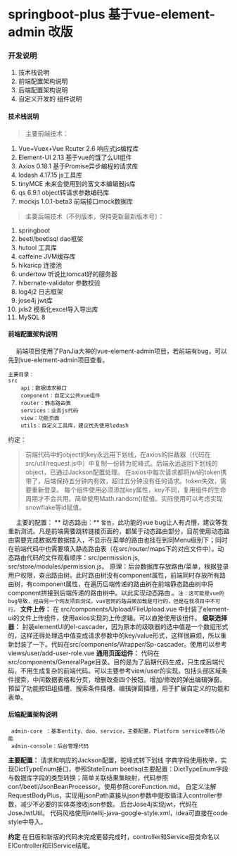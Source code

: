 # springboot-plus 基于vue-element-admin 改版 


### 开发说明

1. 技术栈说明
2. 前端配置架构说明
3. 后端配置架构说明
4. 自定义开发的<General-Page> 组件说明

#### 技术栈说明
> 主要前端技术：

1. Vue+Vuex+Vue Router 2.6 响应式js编程库
2. Element-UI 2.13 基于vue的饿了么UI组件
3. Axios 0.18.1 基于Promise异步编程的请求库
4. lodash 4.17.15 js工具库
5. tinyMCE 未来会使用到的富文本编辑器js库
6. qs 6.9.1 object转请求参数编码库
7. mockjs 1.0.1-beta3 前端接口mock数据库

> 主要后端技术（不列版本，保持更新最新版本号）：

1. springboot
2. beetl/beetlsql  dao框架
3. hutool 工具库
4. caffeine JVM缓存库
5. hikaricp 连接池
6. undertow 听说比tomcat好的服务器
7. hibernate-validator 参数校验
8. log4j2 日志框架
9. jose4j jwt库
10. jxls2 模板化excel导入导出库
11. MySQL 8

#### 前端配置架构说明

&emsp; 前端项目使用了PanJia大神的vue-element-admin项目，若前端有bug，可以先到vue-element-admin项目查看。
```
主要目录：
src
    api：数据请求接口
    component：自定义公共vue组件
    router：静态路由表
    services：业务js代码
    view：功能页面
    utils：自定义工具库，建议优先使用lodash
```
约定：
> 前端代码中的object的key永远用下划线，在axios的拦截器（代码在src/util/request.js中）中复制一份转为驼峰式。后端永远返回下划线的object，已通过Jackson配置处理。
> 在axios中每次请求都将jwt的token携带了，后端保持五分钟内有效，超过五分钟没有任何请求。token失效，需要重新登录。
> 每个组件使用必须添加key属性，key不同，复用组件的生命周期才不会共用。简单使用Math.random()赋值。实际使用可以考虑实现snowflake等id赋值。

&emsp; 主要的配置：
   ** 动态路由：**
    `警告`，此功能的vue  bug让人有点懵，建议等我重新测试。凡是前端需要跳转链接页面的，都属于动态路由部分，目前使用动态路由需要完成数据库数据插入，不显示在菜单的路由也挂在到同Menu级别下；同时在前端代码中也需要填入静态路由表（在src/router/maps下的对应文件中）。动态路由代码的文件观看顺序：src/permission.js, src/store/modules/permission.js。
    原理：后台数据库存放路由/菜单，根据登录用户权限，查出路由树。此时路由树没有component属性，前端同时存放所有路由树，有component属性，在遍历后端传递的路由树在前端静态路由树中将component拼接到后端传递的路由树中。以此实现动态路由.。`注：这可能是vue的bug导致，经由另一个网友项目测试，vue官网的路由懒加载是可行的，但是在我项目中不可行。`
    **文件上传：**
    在 src/components/Upload/FileUpload.vue 中封装了element-ui的文件上传组件，使用axios实现的上传逻辑。可以直接使用该组件。
    **级联选择器：**
    封装elementUI的el-cascader，因为原本的级联器的选中值是一个数组形式的，这样还得处理选中值变成请求参数中的key/value形式，这样很麻烦，所以重新封装了一下。代码在src/components/Wrapper/Sp-cascader。使用可以参考views/user/add-user-role.vue
    **通用页面组件<General-Page>：**
    代码在src/components/GeneralPage目录。目的是为了后期代码生成，只生成后端代码，不用生成复杂的前端代码。可以主要参考view/user的实现。包括头部区域条件搜索，中间数据表格和分页，增删改查四个按钮。增加/修改的弹出编辑弹窗。预留了功能按钮组插槽、搜索条件插槽、编辑弹窗插槽，用于扩展自定义的功能和表单。


#### 后端配置架构说明
```
 admin-core ：基本entity、dao、service，主要配置，Platform service等核心功能
 admin-console：后台管理代码
```
**主要配置：**
    请求和响应的Jackson配置，驼峰式转下划线
    字典字段使用枚举，实现DictTypeEnum接口，参照StateEnum
    beetlsql主要配置：DictTypeEnum字段与数据库字段的类型转换；简单关联结果集映射，代码参照conf/beetl/JsonBeanProcessor。使用参照coreFunction.md。
    自定义注解 RequestBodyPlus，实现用jsonPath直接从json参数中提取值注入controller参数，减少不必要的实体类接收json参数。
    后台Jose4j实现jwt，代码在JoseJwtUtil。
    代码风格使用intellij-java-google-style.xml，idea可直接在code style中导入。

**约定**
    在旧版和新版的代码未完成更替完成时，controller和Service层类命名以ElController和ElService结尾。

